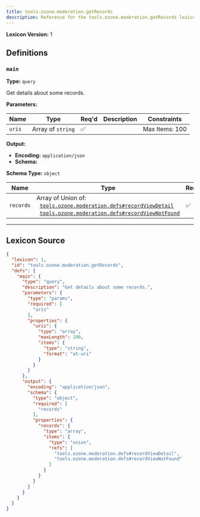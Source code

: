 ```yaml
---
title: tools.ozone.moderation.getRecords
description: Reference for the tools.ozone.moderation.getRecords lexicon
---
```

**Lexicon Version:** 1

## Definitions

<a name="main"></a>
### `main`

**Type:** `query`

Get details about some records.

**Parameters:**

| Name | Type | Req'd  | Description | Constraints |
|------|------|----------|-------------|-------------|
| `uris` | Array of `string` | ✅  |  | Max Items: 100 |
**Output:**

- **Encoding:** `application/json`
- **Schema:**

**Schema Type:** `object`

| Name | Type | Req'd  | Description | Constraints |
|------|------|----------|-------------|-------------|
| `records` | Array of Union of:<br/>&nbsp;&nbsp;[`tools.ozone.moderation.defs#recordViewDetail`](lexicons/tools/ozone/moderation/defs#recordViewDetail)<br/>&nbsp;&nbsp;[`tools.ozone.moderation.defs#recordViewNotFound`](lexicons/tools/ozone/moderation/defs#recordViewNotFound) | ✅  |  |  |

---

## Lexicon Source
```json
{
  "lexicon": 1,
  "id": "tools.ozone.moderation.getRecords",
  "defs": {
    "main": {
      "type": "query",
      "description": "Get details about some records.",
      "parameters": {
        "type": "params",
        "required": [
          "uris"
        ],
        "properties": {
          "uris": {
            "type": "array",
            "maxLength": 100,
            "items": {
              "type": "string",
              "format": "at-uri"
            }
          }
        }
      },
      "output": {
        "encoding": "application/json",
        "schema": {
          "type": "object",
          "required": [
            "records"
          ],
          "properties": {
            "records": {
              "type": "array",
              "items": {
                "type": "union",
                "refs": [
                  "tools.ozone.moderation.defs#recordViewDetail",
                  "tools.ozone.moderation.defs#recordViewNotFound"
                ]
              }
            }
          }
        }
      }
    }
  }
}
```
